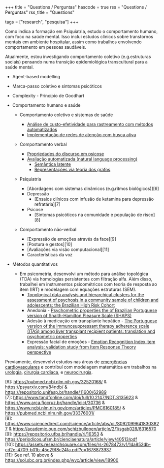 +++
title = "Questions / Perguntas"
hascode = true
rss = "Questions / Perguntas"
rss_title = "Questions"

tags = ["research", "pesquisa"]
+++

Como indica a formação em Psiquiatria, estudo o comportamento humano, com foco na saúde mental. Isso inclui estudos clínicos sobre transtornos mentais em ambiente hospitalar, assim como trabalhos envolvendo comportamento em pessoas saudáveis. 

Atualmente, estou investigando comportamento coletivo (e.g.estruturas sociais) pensando numa transição epidemiológica transcultural para a saúde mental.

* Agent-based modelling
* Marca-passo coletivo e sintomas psicóticos

* Complexity - Princípio de Goodhart



* Comportamento humano e saúde 

    * Comportamento coletivo e sistemas de saúde
        * [Análise de custo-efetividade para rastreamento com métodos automatizados][1]  
        * [Implementação de redes de atenção com busca ativa][2]  

    * Comportamento verbal
        * [Propriedades do discurso em psicose][3]  
        * [Avaliação automatizada (natural language processing)][1]  
            * [Semântica latente][4]  
            * [Representações via teoria dos grafos][5]  

    * Psiquiatria
        * [Abordagens com sistemas dinâmicos (e.g.ritmos biológicos)][6]  
        * Depressão
            * [Ensaios clínicos com infusão de ketamina para depressão refratária][7]  
        * Psicose
            * [Sintomas psicóticos na comunidade e população de risco][8]

    * Comportamento não-verbal  
        * [Expressão de emoções através da face][9]  
        * [Postura e gestos][10]
        * [Avaliações via visão computacional][11]
        * Características da voz


* Métodos quantitativos

    * Em psicometria, desenvolvi um método para análise topológica (TDA) via homologias persistentes com filtração alfa. Além disso, trabalhei em instrumentos psicométricos com teoria de resposta ao item (IRT) e modelagem com equações estruturas (SEM).
        * [Topological data analysis and hierarchical clusters for the assessment of psychosis in a community sample of children and adolescents: the Brazilian High Risk Cohort](https://psyarxiv.com/gy2jq/)
        * Anedonia - [Psychometric properties the of Brazilian Portuguese version of Snaith-Hamilton Pleasure Scale (SHAPS)](https://www.scielo.br/j/trends/a/dTy4Vgk549jgTmQbtxVsRHP/abstract/?lang=en)  
        * Adesão à medicação em transplante hepático - [The Portuguese version of the immunosuppressant therapy adherence scale (ITAS) among liver transplant recipient patients: translation and psychometric properties](https://www.medigraphic.com/cgi-bin/new/resumenI.cgi?IDREVISTA=13&IDARTICULO=78047&IDPUBLICACION=7549)  
        * Expressão facial de emoções - [Emotion Recognition Index item analysis: validation study from Item Response Theory perspective](https://periodicos.ufsm.br/cienciaenatura/article/view/40513/pdf)  

  
Previamente, desenvolvi estudos nas áreas de [emergências cardiovasculares][2] e contribuí com modelagem matemática em trabalhos na [urologia](https://www.scielo.br/j/ibju/a/Y56pX8GsL3YFJjnz4CXsFgx/?lang=en&format=html), [cirurgia cardíaca](https://www.scielo.br/j/ijcs/a/stQNHVC7RDv6ShJJXGbhCTJ/?format=html&lang=en), e [neurocirurgia](https://svn.bmj.com/content/6/4/671.abstract).


[1]: https://www.scielo.br/j/rbp/a/st5fKbZmTcRCxWqTr3nKZpC/abstract/?lang=en  
[2]: https://www.ahajournals.org/doi/full/10.1161/JAHA.118.008624  
[3]: https://psyarxiv.com/epgfy  
[4]: https://zenodo.org/record/7686047#.Y_5UeoDMKqI  
[5]: https://psyarxiv.com/nfze4/  
[6]: https://pubmed.ncbi.nlm.nih.gov/32520168/ & https://psyarxiv.com/84ndb/ & https://repositorio.unifesp.br/handle/11600/62989  
[7]: https://www.tandfonline.com/doi/full/10.2147/NDT.S135623 & https://www.arca.fiocruz.br/handle/icict/30736 & https://www.ncbi.nlm.nih.gov/pmc/articles/PMC6160185/ & https://pubmed.ncbi.nlm.nih.gov/33376001/  
[8]: https://www.sciencedirect.com/science/article/abs/pii/S0920996418303827 & https://academic.oup.com/schizbullopen/article/2/1/sgab028/6316570  
[9]: https://repositorio.ufba.br/handle/ri/16353 &  https://periodicos.ufsm.br/cienciaenatura/article/view/40513/pdf  
[10]: https://assets.researchsquare.com/files/rs-2678473/v1/1da852db-cd2e-4709-b01b-45c29f8c24fa.pdf?c=1678873937  
[11]: See ref. 10 above & https://sol.sbc.org.br/index.php/wvc/article/view/18900  